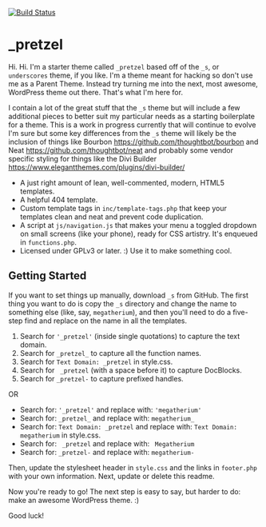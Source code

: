 [![Build Status](https://travis-ci.org/chadsehn/_pretzel.svg?branch=master)](https://travis-ci.org/chadsehn/_pretzel)

_pretzel
========

Hi. Hi. I'm a starter theme called `_pretzel` based off of the `_s`, or `underscores` theme, if you like. I'm a theme meant for hacking so don't use me as a Parent Theme. Instead try turning me into the next, most awesome, WordPress theme out there. That's what I'm here for.

I contain a lot of the great stuff that the `_s` theme but will include a few additional pieces to better suit my particular needs as a starting boilerplate for a theme. This is a work in progress currently that will continue to evolve I'm sure but some key differences from the `_s` theme will likely be the inclusion of things like Bourbon https://github.com/thoughtbot/bourbon and Neat https://github.com/thoughtbot/neat and probably some vendor specific styling for things like the Divi Builder https://www.elegantthemes.com/plugins/divi-builder/

* A just right amount of lean, well-commented, modern, HTML5 templates.
* A helpful 404 template.
* Custom template tags in `inc/template-tags.php` that keep your templates clean and neat and prevent code duplication.
* A script at `js/navigation.js` that makes your menu a toggled dropdown on small screens (like your phone), ready for CSS artistry. It's enqueued in `functions.php`.
* Licensed under GPLv3 or later. :) Use it to make something cool.

Getting Started
---------------

If you want to set things up manually, download `_s` from GitHub. The first thing you want to do is copy the `_s` directory and change the name to something else (like, say, `megatherium`), and then you'll need to do a five-step find and replace on the name in all the templates.

1. Search for `'_pretzel'` (inside single quotations) to capture the text domain.
2. Search for `_pretzel_` to capture all the function names.
3. Search for `Text Domain: _pretzel` in style.css.
4. Search for <code>&nbsp;_pretzel</code> (with a space before it) to capture DocBlocks.
5. Search for `_pretzel-` to capture prefixed handles.

OR

* Search for: `'_pretzel'` and replace with: `'megatherium'`
* Search for: `_pretzel_` and replace with: `megatherium_`
* Search for: `Text Domain: _pretzel` and replace with: `Text Domain: megatherium` in style.css.
* Search for: <code>&nbsp;_pretzel</code> and replace with: <code>&nbsp;Megatherium</code>
* Search for: `_pretzel-` and replace with: `megatherium-`

Then, update the stylesheet header in `style.css` and the links in `footer.php` with your own information. Next, update or delete this readme.

Now you're ready to go! The next step is easy to say, but harder to do: make an awesome WordPress theme. :)

Good luck!
